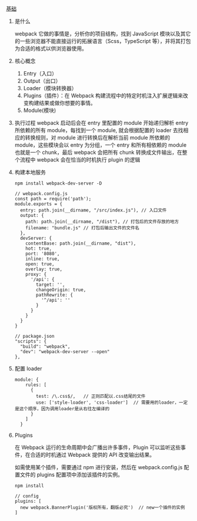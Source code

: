 [基础](https://juejin.im/post/5e01de37f265da33ab637daf?utm_source=gold_browser_extension#heading-6)

1. 是什么

   webpack 它做的事情是，分析你的项目结构，找到 JavaScript 模块以及其它的一些浏览器不能直接运行的拓展语言（Scss，TypeScript 等），并将其打包为合适的格式以供浏览器使用。

2. 核心概念

   1. Entry（入口）
   2. Output（出口）
   3. Loader（模块转换器）
   4. Plugins（插件）：在 Webpack 构建流程中的特定时机注入扩展逻辑来改变构建结果或做你想要的事情。
   5. Module(模块)

3. 执行过程
   webpack 启动后会在 entry 里配置的 module 开始递归解析 entry 所依赖的所有 module，每找到一个 module, 就会根据配置的 loader 去找相应的转换规则，对 module 进行转换后在解析当前 module 所依赖的 module，这些模块会以 entry 为分组，一个 entry 和所有相依赖的 module 也就是一个 chunk，最后 webpack 会把所有 chunk 转换成文件输出，在整个流程中 webpack 会在恰当的时机执行 plugin 的逻辑

4. 构建本地服务

   ```
   npm install webpack-dev-server -D

   // webpack.config.js
   const path = require('path');
   module.exports = {
     entry: path.join(__dirname, "/src/index.js"), // 入口文件
     output: {
       path: path.join(__dirname, "/dist"), // 打包后的文件存放的地方
       filename: "bundle.js" // 打包后输出文件的文件名
     },
     devServer: {
       contentBase: path.join(__dirname, "dist"),
       hot: true,
       port: '8080',
       inline: true,
       open: true,
       overlay: true,
       proxy: {
         '/api': {
           target: '',
           changeOrigin: true,
           pathRewrite: {
             '^/api': ''
           }
         }
       }
     }
   }

   // package.json
   "scripts": {
     "build": "webpack",
     "dev": "webpack-dev-server --open"
   },
   ```

5. 配置 loader

   ```
   module: {
       rules: [
         {
           test: /\.css$/,   // 正则匹配以.css结尾的文件
           use: ['style-loader', 'css-loader']  // 需要用的loader，一定是这个顺序，因为调用loader是从右往左编译的
         }
       ]
     }

   ```

6. Plugins

   在 Webpack 运行的生命周期中会广播出许多事件，Plugin 可以监听这些事件，在合适的时机通过 Webpack 提供的 API 改变输出结果。

   如需使用某个插件，需要通过 npm 进行安装，然后在 webpack.config.js 配置文件的 plugins 配置项中添加该插件的实例。

   ```
   npm install

   // config
   plugins: [
     new webpack.BannerPlugin('版权所有，翻版必究')  // new一个插件的实例
   ]
   ```
